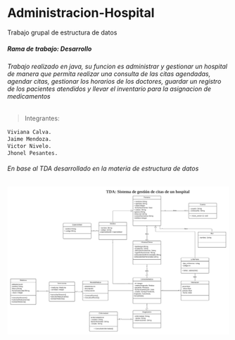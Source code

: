 # Administracion-Hospital
Trabajo grupal de estructura de datos
##### Rama de trabajo: Desarrollo
###### Trabajo realizado en java, su funcion es administrar y gestionar un hospital de manera que permita realizar una consulta de las citas agendadas, agendar citas, gestionar los horarios de los doctores, guardar un registro de los pacientes atendidos y llevar el inventario para la asignacion de medicamentos
>Integrantes:
```
Viviana Calva.
Jaime Mendoza.
Victor Nivelo.
Jhonel Pesantes.
```
###### En base al TDA desarrollado en la materia de estructura de datos
![This is an image](https://github.com/VictorNivelo/Administracion-Hospital/blob/Main/TDA_Estructura_Datos_PF.jpeg)
